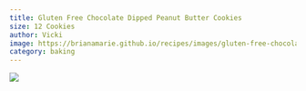```yaml
---
title: Gluten Free Chocolate Dipped Peanut Butter Cookies
size: 12 Cookies
author: Vicki
image: https://brianamarie.github.io/recipes/images/gluten-free-chocolate-dipped-peanut-butter-cookies.png
category: baking
---
```

![](https://brianamarie.github.io/recipes/images/gluten-free-chocolate-dipped-peanut-butter-cookies.png)
